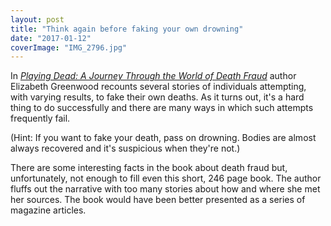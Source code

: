 ```yaml
---
layout: post
title: "Think again before faking your own drowning"
date: "2017-01-12"
coverImage: "IMG_2796.jpg"
---
```


In _[Playing Dead: A Journey Through the World of Death Fraud](http://amzn.to/2jcBa1y)_ author Elizabeth Greenwood recounts several stories of individuals attempting, with varying results, to fake their own deaths. As it turns out, it's a hard thing to do successfully and there are many ways in which such attempts frequently fail.

(Hint: If you want to fake your death, pass on drowning. Bodies are almost always recovered and it's suspicious when they're not.)

There are some interesting facts in the book about death fraud but, unfortunately, not enough to fill even this short, 246 page book. The author fluffs out the narrative with too many stories about how and where she met her sources. The book would have been better presented as a series of magazine articles.
